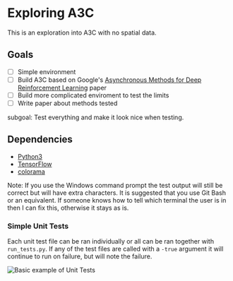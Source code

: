 # Exploring A3C

This is an exploration into A3C with no spatial data.

## Goals
- [ ] Simple environment
- [ ] Build A3C based on Google's [Asynchronous Methods for Deep Reinforcement Learning](https://arxiv.org/pdf/1602.01783.pdf) paper
- [ ] Build more complicated enviroment to test the limits
- [ ] Write paper about methods tested

subgoal: 
Test everything and make it look nice when testing.

## Dependencies
- [Python3](https://www.python.org/download/releases/3.0/)
- [TensorFlow](https://www.tensorflow.org/)
- [colorama](https://github.com/tartley/colorama)

Note:
If you use the Windows command prompt the test output will still be correct but will have extra characters. It is suggested that you use Git Bash or an equivalent. If someone knows how to tell which terminal the user is in then I can fix this, otherwise it stays as is.

### Simple Unit Tests
Each unit test file can be ran individually or all can be ran together with `run_tests.py`. If any of the test files are called with a `-true` argument it will continue to run on failure, but will note the failure.

![Basic example of Unit Tests](images/test_examples.png "Unit Test example")

